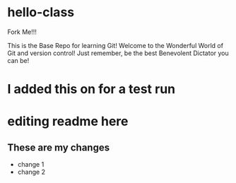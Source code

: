 # hello-class
Fork Me!!!

This is the Base Repo for learning Git! Welcome to the Wonderful World of Git and version control! Just remember, be the best Benevolent Dictator you can be!


I added this on for a test run
=======

editing readme here
=======
## These are my changes

* change 1
* change 2
